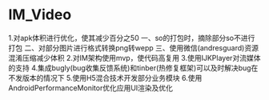 # IM_Video
1.对apk体积进行优化，使其减少百分之50
  一、so的打包时，摘除部分so不进行打包
  二、对部分图片进行格式转换png转wepp
  三、使用微信(andresguard)资源混淆压缩减少体积
2.对IM架构使用mvp，使代码高复用
3.使用IJKPlayer对流媒体的支持
4.集成bugly(bug收集反馈系统)和tinber(热修复框架)可以及时解决bug在不发版本的情况下
5.使用H5混合技术开发部分业务模块
6.使用AndroidPerformanceMonitor优化应用UI渲染及优化